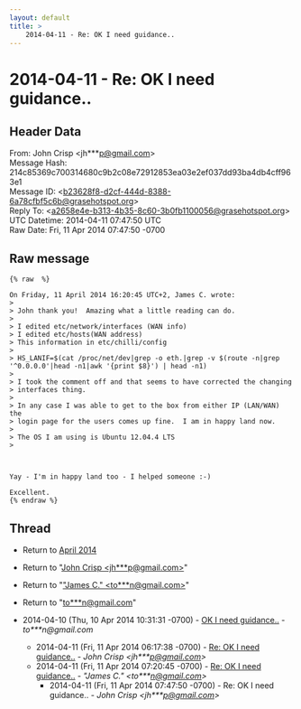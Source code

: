 ```yaml
---
layout: default
title: >
    2014-04-11 - Re: OK I need guidance..
---
```


# 2014-04-11 - Re: OK I need guidance..

## Header Data

From: John Crisp \<jh***p@gmail.com\><br>
Message Hash: 214c85369c700314680c9b2c08e72912853ea03e2ef037dd93ba4db4cff963e1<br>
Message ID: \<b23628f8-d2cf-444d-8388-6a78cfbf5c6b@grasehotspot.org\><br>
Reply To: \<a2658e4e-b313-4b35-8c60-3b0fb1100056@grasehotspot.org\><br>
UTC Datetime: 2014-04-11 07:47:50 UTC<br>
Raw Date: Fri, 11 Apr 2014 07:47:50 -0700<br>

## Raw message

```
{% raw  %}

On Friday, 11 April 2014 16:20:45 UTC+2, James C. wrote:
>
> John thank you!  Amazing what a little reading can do.
>
> I edited etc/network/interfaces (WAN info)
> I edited etc/hosts(WAN address)
> This information in etc/chilli/config
>
> HS_LANIF=$(cat /proc/net/dev|grep -o eth.|grep -v $(route -n|grep '^0.0.0.0'|head -n1|awk '{print $8}') | head -n1)
>
> I took the comment off and that seems to have corrected the changing 
> interfaces thing.
>
> In any case I was able to get to the box from either IP (LAN/WAN) the 
> login page for the users comes up fine.  I am in happy land now.
>  
> The OS I am using is Ubuntu 12.04.4 LTS
>



Yay - I'm in happy land too - I helped someone :-)

Excellent. 
{% endraw %}
```

## Thread

+ Return to [April 2014](/archive/2014/04)

+ Return to "[John Crisp <jh***p<span>@</span>gmail.com>](/authors/jh___p_at_gmail_com)"
+ Return to "["James C." <to***n<span>@</span>gmail.com>](/authors/to___n_at_gmail_com)"
+ Return to "[to***n<span>@</span>gmail.com](/authors/to___n_at_gmail_com)"

+ 2014-04-10 (Thu, 10 Apr 2014 10:31:31 -0700) - [OK I need guidance..](/archive/2014/04/c7a8dfbc12b256af0ea54a26e542fd33a81b4b05a528271320729d36f56ccb76) - _to***n@gmail.com_
  + 2014-04-11 (Fri, 11 Apr 2014 06:17:38 -0700) - [Re: OK I need guidance..](/archive/2014/04/1210cedd832562d39c08a444527ff900b14d29919a54d33a53fe3f6eafd5ee24) - _John Crisp \<jh***p@gmail.com\>_
  + 2014-04-11 (Fri, 11 Apr 2014 07:20:45 -0700) - [Re: OK I need guidance..](/archive/2014/04/2727af6be753beb3eefbd481705a790d4bee62e60272d58e87e047e375b99988) - _"James C." \<to***n@gmail.com\>_
    + 2014-04-11 (Fri, 11 Apr 2014 07:47:50 -0700) - Re: OK I need guidance.. - _John Crisp \<jh***p@gmail.com\>_

